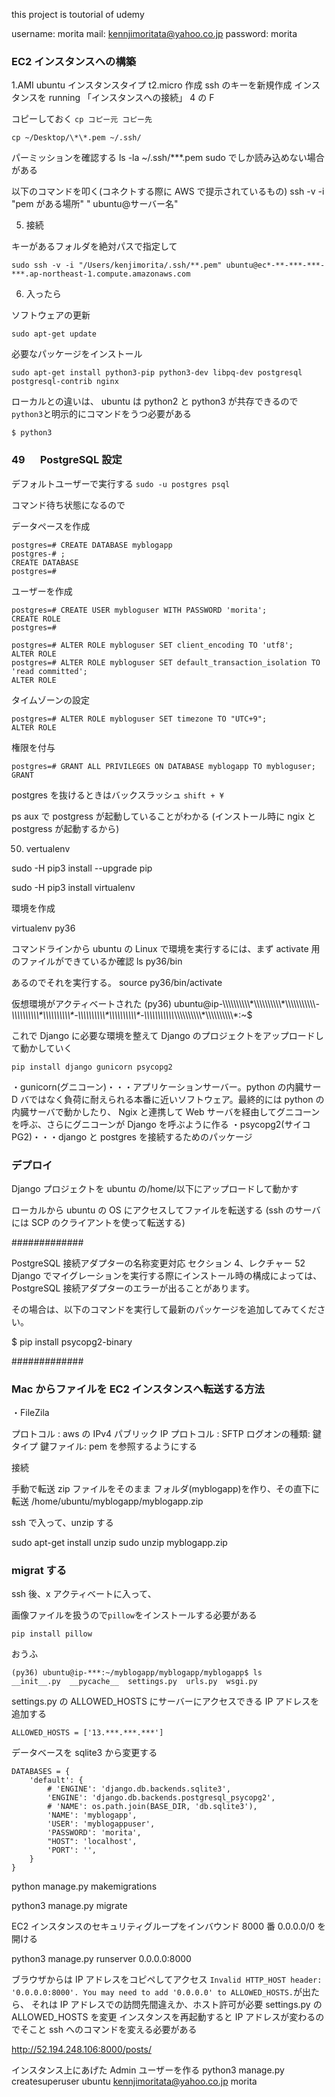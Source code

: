 this project is toutorial of udemy

username: morita
mail: kennjimoritata@yahoo.co.jp
password: morita

### EC2 インスタンスへの構築

1.AMI ubuntu
インスタンスタイプ t2.micro
作成
ssh のキーを新規作成
インスタンスを running
「インスタンスへの接続」 4 の F

コピーしておく
`cp コピー元 コピー先`

`cp ~/Desktop/\*\*.pem ~/.ssh/`

パーミッションを確認する
ls -la ~/.ssh/\*\*\*.pem
sudo でしか読み込めない場合がある

以下のコマンドを叩く(コネクトする際に AWS で提示されているもの)
ssh -v -i "pem がある場所" " ubuntu@サーバー名"

5. 接続

キーがあるフォルダを絶対パスで指定して

```
sudo ssh -v -i "/Users/kenjimorita/.ssh/**.pem" ubuntu@ec*-**-***-***-***.ap-northeast-1.compute.amazonaws.com
```

6. 入ったら

ソフトウェアの更新

```
sudo apt-get update
```

必要なパッケージをインストール

```
sudo apt-get install python3-pip python3-dev libpq-dev postgresql postgresql-contrib nginx
```

ローカルとの違いは、
ubuntu は python2 と python3 が共存できるので
`python3`と明示的にコマンドをうつ必要がある

`$ python3`

### 49 　 PostgreSQL 設定

デフォルトユーザーで実行する
`sudo -u postgres psql`

コマンド待ち状態になるので

データペースを作成

```
postgres=# CREATE DATABASE myblogapp
postgres-# ;
CREATE DATABASE
postgres=#
```

ユーザーを作成

```
postgres=# CREATE USER mybloguser WITH PASSWORD 'morita';
CREATE ROLE
postgres=#
```

```
postgres=# ALTER ROLE mybloguser SET client_encoding TO 'utf8';
ALTER ROLE
postgres=# ALTER ROLE mybloguser SET default_transaction_isolation TO 'read committed';
ALTER ROLE
```

タイムゾーンの設定

```
postgres=# ALTER ROLE mybloguser SET timezone TO "UTC+9";
ALTER ROLE
```

権限を付与

```
postgres=# GRANT ALL PRIVILEGES ON DATABASE myblogapp TO mybloguser;
GRANT
```

postgres を抜けるときはバックスラッシュ `shift + ¥`

ps aux で postgress が起動していることがわかる
(インストール時に ngix と postgress が起動するから)

50. vertualenv

sudo -H pip3 install --upgrade pip

sudo -H pip3 install virtualenv

環境を作成

virtualenv py36

コマンドラインから ubuntu の Linux で環境を実行するには、まず
activate 用のファイルができているか確認
ls py36/bin

あるのでそれを実行する。
source py36/bin/activate

仮想環境がアクティベートされた
(py36) ubuntu@ip-\\\\\\\\\\\\\\\\\\\\\*\\\\\\\\\\\\\\\\\\\\\*\\\\\\\\\\\\\\\\\\\\\\*-\\\\\\\\\\\\\\\\\\\\\*\\\\\\\\\\\\\\\\\\\\\*-\\\\\\\\\\\\\\\\\\\\\*\\\\\\\\\\\\\\\\\\\\\*-\\\\\\\\\\\\\\\\\\\\\\*\\\\\\\\\\\\\\\\\\\\\*\\\\\\\\\\\\\\\\\\\\\*:~\$

これで Django に必要な環境を整えて Django のプロジェクトをアップロードして動かしていく

```
pip install django gunicorn psycopg2
```

・gunicorn(グニコーン)・・・アプリケーションサーバー。python の内臓サー D バではなく負荷に耐えられる本番に近いソフトウェア。最終的には python の内臓サーバで動かしたり、 Ngix と連携して Web サーバを経由してグニコーンを呼ぶ、さらにグニコーンが Django を呼ぶように作る
・psycopg2(サイコ PG2)・・・django と postgres を接続するためのパッケージ

### デプロイ

Django プロジェクトを ubuntu の/home/以下にアップロードして動かす

ローカルから ubuntu の OS にアクセスしてファイルを転送する
(ssh のサーバには SCP のクライアントを使って転送する)

#############

PostgreSQL 接続アダプターの名称変更対応
セクション 4、レクチャー 52
Django でマイグレーションを実行する際にインストール時の構成によっては、PostgreSQL 接続アダプターのエラーが出ることがあります。

その場合は、以下のコマンドを実行して最新のパッケージを追加してみてください。

\$ pip install psycopg2-binary

#############

### Mac からファイルを EC2 インスタンスへ転送する方法

・FileZila

プロトコル : aws の IPv4 パブリック IP
プロトコル : SFTP
ログオンの種類: 鍵タイプ
鍵ファイル: pem を参照するようにする

接続

手動で転送
zip ファイルをそのまま
フォルダ(myblogapp)を作り、その直下に転送
/home/ubuntu/myblogapp/myblogapp.zip

ssh で入って、unzip する

sudo apt-get install unzip
sudo unzip myblogapp.zip

### migrat する

ssh 後、x アクティベートに入って、

画像ファイルを扱うので`pillow`をインストールする必要がある

```
pip install pillow
```

おうふ

```
(py36) ubuntu@ip-***:~/myblogapp/myblogapp/myblogapp$ ls
__init__.py  __pycache__  settings.py  urls.py  wsgi.py
```

settings.py の ALLOWED_HOSTS にサーバーにアクセスできる IP アドレスを追加する

```
ALLOWED_HOSTS = ['13.***.***.***']
```

データベースを sqlite3 から変更する

```
DATABASES = {
    'default': {
        # 'ENGINE': 'django.db.backends.sqlite3',
        'ENGINE': 'django.db.backends.postgresql_psycopg2',
        # 'NAME': os.path.join(BASE_DIR, 'db.sqlite3'),
        'NAME': 'myblogapp',
        'USER': 'myblogappuser',
        'PASSWORD': 'morita',
        "HOST": 'localhost',
        'PORT': '',
    }
}
```

python manage.py makemigrations

python3 manage.py migrate

EC2 インスタンスのセキュリティグループをインバウンド 8000 番 0.0.0.0/0 を開ける

python3 manage.py runserver 0.0.0.0:8000

ブラウザからは IP アドレスをコピペしてアクセス
`Invalid HTTP_HOST header: '0.0.0.0:8000'. You may need to add '0.0.0.0' to ALLOWED_HOSTS.`が出たら、
それは IP アドレスでの訪問先間違えか、ホスト許可が必要
settings.py の ALLOWED_HOSTS を変更
インスタンスを再起動すると IP アドレスが変わるのでそこと ssh へのコマンドを変える必要がある

http://52.194.248.106:8000/posts/

インスタンス上にあげた Admin ユーザーを作る
python3 manage.py createsuperuser
ubuntu
kennjimoritata@yahoo.co.jp
morita
